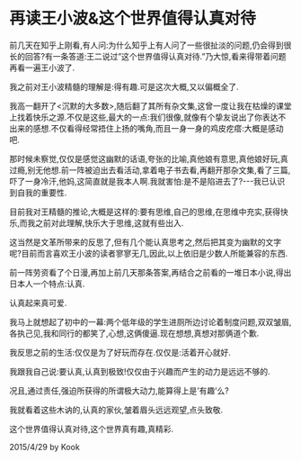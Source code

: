 # 再读王小波&这个世界值得认真对待

前几天在知乎上刚看,有人问:为什么知乎上有人问了一些很扯淡的问题,仍会得到很长的回答?有一条答道:王二说过”这个世界值得认真对待.”乃大惊,看来得带着问题再看一遍王小波了.

我之前对王小波精髓的理解是:得有趣.可是这次大概,又以偏概全了.

我高一翻开了<沉默的大多数>,随后翻了其所有杂文集,这曾一度让我在枯燥的课堂上找着快乐之源.不仅是这些,最大的一点:我们很像,就像有个挚友说出了你表达不出来的感想.不仅看得经常捂住上扬的嘴角,而且一身一身的鸡皮疙瘩:大概是感动吧.

那时候未察觉,仅仅是感觉这幽默的话语,夸张的比喻,真他娘有意思,真他娘好玩,真过瘾,别无他想.前一阵被迫出去看活动,拿着电子书去看,再翻开那杂文集,看了三篇,吓了一身冷汗,他妈,这简直就是我本人啊.我就害怕:是不是陷进去了?---我已认识到自我的重要性.

目前我对王精髓的推论,大概是这样的:要有思维,自己的思维,在思维中充实,获得快乐,而我之前对此理解,快乐大于思维,这就有些出入.

这当然是文革所带来的反思了,但有几个能认真思考之,然后把其变为幽默的文字呢?目前而言喜欢王小波的读者寥寥无几,因此,以上依旧是少数人所能兼容的东西.

前一阵劳资看了个日漫,再加上前几天那条答案,再结合之前看的一堆日本小说,得出日本人一个特点:认真.

认真起来真可爱.

我马上就想起了初中的一幕:两个低年级的学生进厕所边讨论着制度问题,双双皱眉,各执己见,我和同行的都笑了,心想,这俩傻逼.现在想想,真想对那俩道个歉.

我反思之前的生活:仅仅是为了好玩而存在.仅仅是:活着开心就好.

我跟我自己说:要认真,认真到极致!仅仅由于兴趣而产生的动力是远远不够的.

况且,通过责任,强迫所获得的所谓极大动力,能算得上是’有趣’么?

我就看着这些木讷的,认真的家伙,皱着眉头远远观望,点头致敬.

这个世界值得认真对待,这个世界真有趣,真精彩.

2015/4/29 by Kook

